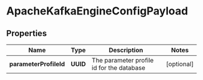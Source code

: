 

# ApacheKafkaEngineConfigPayload


## Properties

Name | Type | Description | Notes
------------ | ------------- | ------------- | -------------
**parameterProfileId** | **UUID** | The parameter profile id for the database |  [optional]




